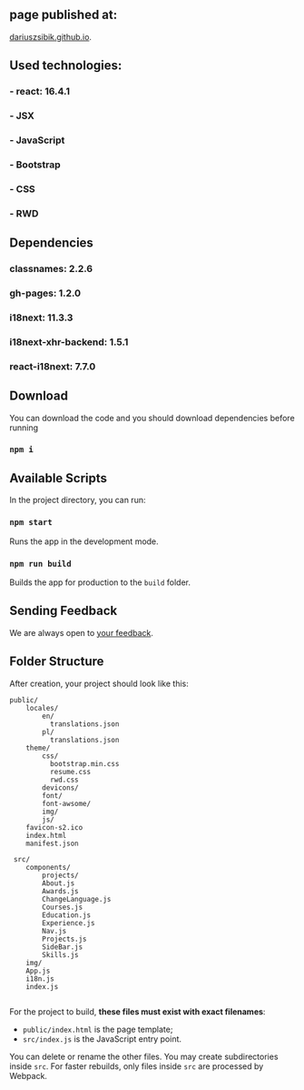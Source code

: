 ## page published at: 
[dariuszsibik.github.io](https://dariuszsibik.github.io).


## Used technologies:
### - react: 16.4.1
### - JSX
### - JavaScript
### - Bootstrap 
### - CSS
### - RWD


## Dependencies
### classnames: 2.2.6
### gh-pages: 1.2.0
### i18next: 11.3.3
### i18next-xhr-backend: 1.5.1
### react-i18next: 7.7.0

    
## Download
You can download the code and you should download dependencies before running
### `npm i`


## Available Scripts
In the project directory, you can run:

### `npm start`
Runs the app in the development mode.<br>

### `npm run build`
Builds the app for production to the `build` folder.<br>

## Sending Feedback
We are always open to [your feedback](https://github.com/Dariuszsibik/resume-react/issues).


## Folder Structure
After creation, your project should look like this:

```
public/
    locales/
        en/
          translations.json
        pl/
          translations.json
    theme/
        css/
          bootstrap.min.css
          resume.css
          rwd.css
        devicons/
        font/
        font-awsome/
        img/
        js/
    favicon-s2.ico
    index.html
    manifest.json
    
 src/
    components/
        projects/
        About.js
        Awards.js
        ChangeLanguage.js
        Courses.js
        Education.js
        Experience.js
        Nav.js
        Projects.js
        SideBar.js
        Skills.js
    img/
    App.js
    i18n.js
    index.js
 
```

For the project to build, **these files must exist with exact filenames**:

* `public/index.html` is the page template;
* `src/index.js` is the JavaScript entry point.

You can delete or rename the other files.
You may create subdirectories inside `src`. For faster rebuilds, only files inside `src` are processed by Webpack.<br>


